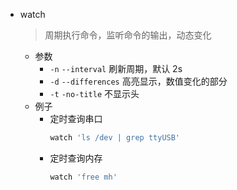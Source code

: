 - watch
  > 周期执行命令，监听命令的输出，动态变化
	- 参数
		- `-n` `--interval` 刷新周期，默认 2s
		- `-d` `--differences` 高亮显示，数值变化的部分
		- `-t` `-no-title` 不显示头
	- 例子
		- 定时查询串口
		  ```bash
		  watch 'ls /dev | grep ttyUSB'
		  ```
		- 定时查询内存
		  ```bash 
		  watch 'free mh'
		  ```